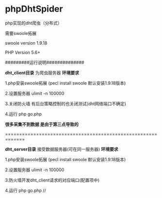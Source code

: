 # phpDhtSpider
php实现的dht爬虫（分布式）

需要swoole拓展

swoole version 1.9.18

PHP Version 5.6+

#########运行说明##############

**dht_client目录** 为爬虫服务器 **环境要求**

1.php安装swoole拓展 (pecl install swoole 默认安装1.9.18版本)

2.设置服务器 ulimit -n 100000

3.关闭防火墙 有后台策略控制的也关闭测试(dht网络端口不确定)

4.运行 php go.php

**很多采集不到数据 是由于第三点导致的**

=============================================================

**dht_server目录** 接受数据服务器(可在同一服务器) **环境要求**

1.php安装swoole拓展 (pecl install swoole 默认安装1.9.18版本)

2.设置服务器 ulimit -n 100000

3.防火墙开发dht_client请求的对应端口(配置项中)

4.运行 php go.php
//
